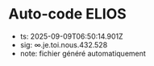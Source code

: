 # Auto-code ELIOS
- ts: 2025-09-09T06:50:14.901Z
- sig: ∞.je.toi.nous.432.528
- note: fichier généré automatiquement